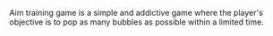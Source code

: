 Aim training game is a simple and addictive game where the player's objective is to pop as many bubbles as possible within a limited time.
